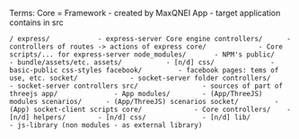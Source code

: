 Terms:
Core = Framework - created by MaxQNEI
App - target application contains in src

`
/
  express/            - express-server Core engine
    controllers/      - controllers of routes -> actions of express
    core/             - Core scripts/... for express-server
  node_modules/       - NPM's
  public/             - bundle/assets/etc.
    assets/           - [n/d]
    css/              - basic-public css-styles
    facebook/         - facebook pages: tems of use, etc.
  socket/             - socket-server folder
    controllers/      - socket-server controllers
  src/                - sources of part of threejs
    app/              - App
      modules/        - (App/ThreeJS) modules
      scenarios/      - (App/ThreeJS) scenarios
      socket/         - (App) socket-client scripts
    core/             - Core
      controllers/    - [n/d]
      helpers/        - [n/d]
    css/              - [n/d]
    lib/              - js-library (non modules - as external library)
`
